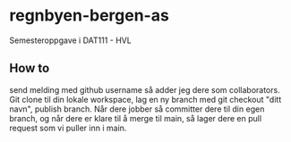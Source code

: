 # regnbyen-bergen-as
Semesteroppgave i DAT111 - HVL

## How to
send melding med github username så adder jeg dere som collaborators. 
Git clone til din lokale workspace, lag en ny branch med git checkout "ditt navn", publish branch. 
Når dere jobber så committer dere til din egen branch, og når dere er klare til å merge til main, så lager dere en pull request som vi puller inn i main. 
